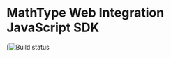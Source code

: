 MathType Web Integration JavaScript SDK
=====================================
[![Build status](https://api.travis-ci.org/wiris/mathtype-integration-js-dev.svg?branch=master)
